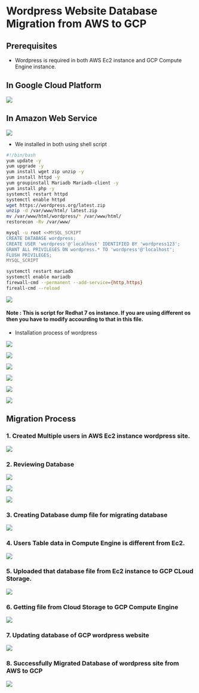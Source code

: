 # Wordpress Website Database Migration from AWS to GCP

## Prerequisites

* Wordpress is required in both AWS Ec2 instance and GCP Compute Engine instance.

## In Google Cloud Platform

![](https://github.com/Petabytz/GCP-Projects/blob/master/Web%20Migration/Screenshot%20(134).png)

## In Amazon Web Service

![](https://github.com/Petabytz/GCP-Projects/blob/master/Web%20Migration/Screenshot%20from%202019-07-22%2015-26-20.png)

* We installed in both using shell script 

```bash 
#!/bin/bash
yum update -y
yum upgrade -y
yum install wget zip unzip -y
yum install httpd -y
yum groupinstall Mariadb Mariadb-client -y
yum install php -y
systemctl restart httpd
systemctl enable httpd
wget https://wordpress.org/latest.zip
unzip -d /var/www/html/ latest.zip
mv /var/www/html/wordpress/* /var/www/html/
restorecon -Rv /var/www/

mysql -u root <<MYSQL_SCRIPT
CREATE DATABASE wordpress;
CREATE USER 'wordpress'@'localhost' IDENTIFIED BY 'wordpress123';
GRANT ALL PRIVILEGES ON wordpress.* TO 'wordpress'@'localhost';
FLUSH PRIVILEGES;
MYSQL_SCRIPT

systemctl restart mariadb
systemctl enable mariadb
firewall-cmd --permanent --add-service={http,https}
fireall-cmd --reload
```

![](https://github.com/Petabytz/GCP-Projects/blob/master/Web%20Migration/Screenshot%20from%202019-07-22%2015-32-57.png)

#### Note : This is script for Redhat 7 os instance. If you are using different os then you have to modify accourding to that in this file.

* Installation process of wordpress

![](https://github.com/Petabytz/GCP-Projects/blob/master/Web%20Migration/Screenshot%20from%202019-07-22%2015-33-20.png)

![](https://github.com/Petabytz/GCP-Projects/blob/master/Web%20Migration/Screenshot%20from%202019-07-22%2015-33-34.png)

![](https://github.com/Petabytz/GCP-Projects/blob/master/Web%20Migration/Screenshot%20from%202019-07-22%2015-35-09.png)

![](https://github.com/Petabytz/GCP-Projects/blob/master/Web%20Migration/Screenshot%20from%202019-07-22%2015-39-03.png)

![](https://github.com/Petabytz/GCP-Projects/blob/master/Web%20Migration/Screenshot%20from%202019-07-22%2015-39-33.png)

![](https://github.com/Petabytz/GCP-Projects/blob/master/Web%20Migration/Screenshot%20from%202019-07-22%2015-39-59.png)

## Migration Process

### 1. Created Multiple users in AWS Ec2 instance wordpress site.

![](https://github.com/Petabytz/GCP-Projects/blob/master/Web%20Migration/Screenshot%20from%202019-07-22%2015-38-44.png)

### 2. Reviewing Database

![](https://github.com/Petabytz/GCP-Projects/blob/master/Web%20Migration/Screenshot%20from%202019-07-22%2018-45-12.png)

![](https://github.com/Petabytz/GCP-Projects/blob/master/Web%20Migration/Screenshot%20from%202019-07-22%2018-45-26.png)

![](https://github.com/Petabytz/GCP-Projects/blob/master/Web%20Migration/Screenshot%20from%202019-07-22%2018-51-45.png)

### 3. Creating Database dump file for migrating database

![](https://github.com/Petabytz/GCP-Projects/blob/master/Web%20Migration/Screenshot%20from%202019-07-22%2019-41-39.png)

### 4. Users Table data in Compute Engine is different from Ec2.

![](https://github.com/Petabytz/GCP-Projects/blob/master/Web%20Migration/Screenshot%20(136).png)

### 5. Uploaded that database file from Ec2 instance to GCP CLoud Storage.

![](https://github.com/Petabytz/GCP-Projects/blob/master/Web%20Migration/Screenshot%20(137).png)

### 6. Getting file from Cloud Storage to GCP Compute Engine

![](https://github.com/Petabytz/GCP-Projects/blob/master/Web%20Migration/Screenshot%20(138).png)

### 7. Updating database of GCP wordpress website

![](https://github.com/Petabytz/GCP-Projects/blob/master/Web%20Migration/Screenshot%20(139).png)

### 8. Successfully Migrated Database of wordpress site from AWS to GCP

![](https://github.com/Petabytz/GCP-Projects/blob/master/Web%20Migration/Screenshot%20(140).png)
